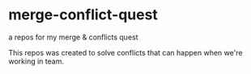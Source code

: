 # merge-conflict-quest
a repos for my merge &amp; conflicts quest

This repos was created to solve conflicts that can happen when we're working in team.
